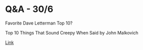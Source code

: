 # Q&A - 30/6

Favorite Dave Letterman Top 10?

Top 10 Things That Sound Creepy When Said by John Malkovich 

[Link](https://youtu.be/Da7MzBrX0_c?t=27)












